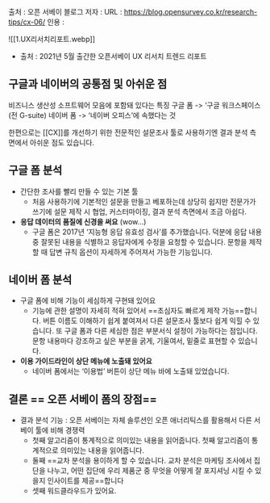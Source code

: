 출처 : 오픈 서베이 블로그 
저자 :
URL : https://blog.opensurvey.co.kr/research-tips/cx-06/ 
인용 : 



![[1.UX리서치리포트.webp]]
- 출처 : 2021년 5월 출간한 오픈서베이 UX 리서치 트렌드 리포트


## 구글과 네이버의 공통점 및 아쉬운 점
비즈니스 생산성 소프트웨어 모음에 포함돼 있다는 특징
구글 폼 -> ‘구글 워크스페이스(전 G-suite)
네이버 폼 ->  ‘네이버 오피스’에 속했다는 것

한편으로는 [[CX]]를 개선하기 위한 전문적인 설문조사 툴로 사용하기엔 결과 분석 측면에서 아쉬운 점도 있습니다. 


## 구글 폼 분석
- 간단한 조사를 빨리 만들 수 있는 기본 툴 
	- 처음 사용하기에 기본적인 설문을 만들고 베포하는데 상당히 쉽지만 전문가가 쓰기에 설문 제작 시 협업, 커스터마이징, 결과 분석 측면에서 조금 아쉽다.
-   **응답 데이터의 품질에 신경을 써요** (wow...)
	 -  구글 폼은 2017년 ‘지능형 응답 유효성 검사’를 추가했습니다. 덕분에 응답 내용 중 잘못된 내용을 식별하고 응답자에게 수정을 요청할 수 있습니다. 문항을 제작할 때 답변 규칙 옵션이 자세하게 주어져서 가능한 기능입니다.

## 네이버 폼 분석 
- 구글 폼에 비해 기능이 세심하게 구현돼 있어요
	- 기능에 관한 설명이 자세히 적혀 있어서 ==초심자도 빠르게 제작 가능==합니다. 버튼 이름도 이해하기 쉽게 붙여져서 다른 설문조사 툴보다 쉽게 익힐 수 있습니다. 또 구글 폼과 다른 세심한 점은 부분서식 설정이 가능하다는 점입니다.  문항 내용마다 강조하고 싶은 부분을 굵게, 기울여서, 밑줄로 표현할 수 있습니다.
-   **이용 가이드라인이 상단 메뉴에 노출돼 있어요**
	 - 네이버 폼에서는 ‘이용법’ 버튼이 상단 메뉴 바에 노출돼 있었습니다. 

## 결론 == 오픈 서베이 폼의 장점==
- 결과 분석 기능 : 오픈 서베이는 자체 솔루션인 오픈 애너리틱스를 활용해서 다른 서베이 툴에 비해 경쟁력 
	- 첫째 알고리즘이 통계적으로 의미있는 내용을 읽어줍니다. 첫째 알고리즘이 통계적으로 의미있는 내용을 읽어줍니다.
	- 둘째 ==교차 분석을 용이하게 할 수 있습니다. 교차 분석은 마케팅 조사에서 집단을 나누고, 어떤 집단에 우리 제품군 중 무엇을 어떻게 잘 포지셔닝 시킬 수 있을지 인사이트를 제공==합니다
	- 셋째 워드클라우드가 있어요.